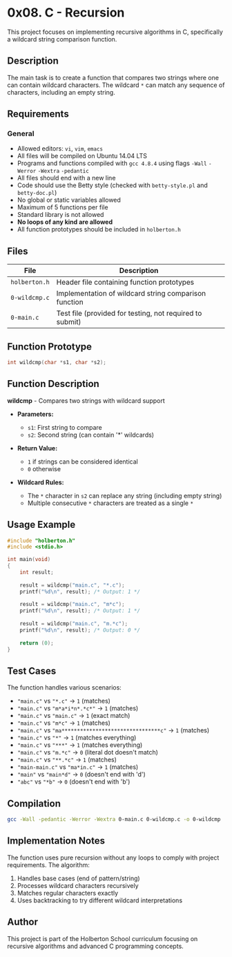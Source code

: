 # 0x08. C - Recursion

This project focuses on implementing recursive algorithms in C, specifically a wildcard string comparison function.

## Description

The main task is to create a function that compares two strings where one can contain wildcard characters. The wildcard `*` can match any sequence of characters, including an empty string.

## Requirements

### General
* Allowed editors: `vi`, `vim`, `emacs`
* All files will be compiled on Ubuntu 14.04 LTS
* Programs and functions compiled with `gcc 4.8.4` using flags `-Wall` `-Werror` `-Wextra` `-pedantic`
* All files should end with a new line
* Code should use the Betty style (checked with `betty-style.pl` and `betty-doc.pl`)
* No global or static variables allowed
* Maximum of 5 functions per file
* Standard library is not allowed
* **No loops of any kind are allowed**
* All function prototypes should be included in `holberton.h`

## Files

| File | Description |
|------|-------------|
| `holberton.h` | Header file containing function prototypes |
| `0-wildcmp.c` | Implementation of wildcard string comparison function |
| `0-main.c` | Test file (provided for testing, not required to submit) |

## Function Prototype

```c
int wildcmp(char *s1, char *s2);
```

## Function Description

**wildcmp** - Compares two strings with wildcard support

* **Parameters:**
  * `s1`: First string to compare
  * `s2`: Second string (can contain '*' wildcards)

* **Return Value:**
  * `1` if strings can be considered identical
  * `0` otherwise

* **Wildcard Rules:**
  * The `*` character in `s2` can replace any string (including empty string)
  * Multiple consecutive `*` characters are treated as a single `*`

## Usage Example

```c
#include "holberton.h"
#include <stdio.h>

int main(void)
{
    int result;
    
    result = wildcmp("main.c", "*.c");
    printf("%d\n", result); /* Output: 1 */
    
    result = wildcmp("main.c", "m*c");
    printf("%d\n", result); /* Output: 1 */
    
    result = wildcmp("main.c", "m.*c");
    printf("%d\n", result); /* Output: 0 */
    
    return (0);
}
```

## Test Cases

The function handles various scenarios:

* `"main.c"` vs `"*.c"` → `1` (matches)
* `"main.c"` vs `"m*a*i*n*.*c*"` → `1` (matches)
* `"main.c"` vs `"main.c"` → `1` (exact match)
* `"main.c"` vs `"m*c"` → `1` (matches)
* `"main.c"` vs `"ma********************************c"` → `1` (matches)
* `"main.c"` vs `"*"` → `1` (matches everything)
* `"main.c"` vs `"***"` → `1` (matches everything)
* `"main.c"` vs `"m.*c"` → `0` (literal dot doesn't match)
* `"main.c"` vs `"**.*c"` → `1` (matches)
* `"main-main.c"` vs `"ma*in.c"` → `1` (matches)
* `"main"` vs `"main*d"` → `0` (doesn't end with 'd')
* `"abc"` vs `"*b"` → `0` (doesn't end with 'b')

## Compilation

```bash
gcc -Wall -pedantic -Werror -Wextra 0-main.c 0-wildcmp.c -o 0-wildcmp
```

## Implementation Notes

The function uses pure recursion without any loops to comply with project requirements. The algorithm:

1. Handles base cases (end of pattern/string)
2. Processes wildcard characters recursively
3. Matches regular characters exactly
4. Uses backtracking to try different wildcard interpretations

## Author

This project is part of the Holberton School curriculum focusing on recursive algorithms and advanced C programming concepts.
